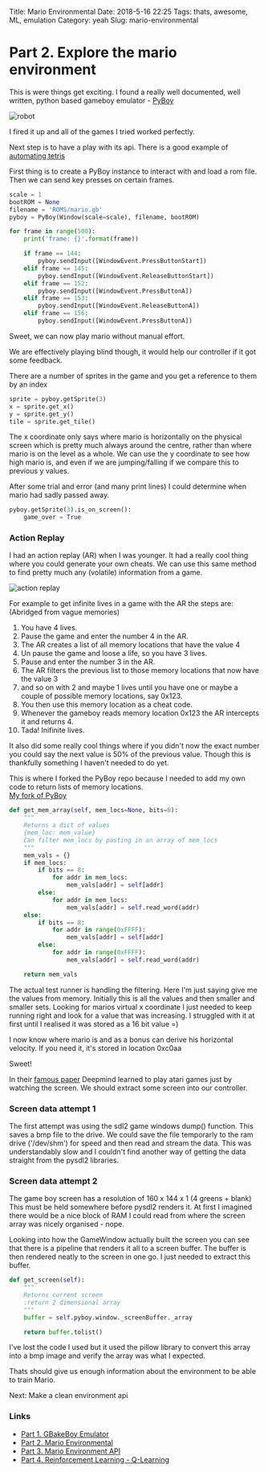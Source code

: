 Title: Mario Environmental
Date: 2018-5-16 22:25
Tags: thats, awesome, ML, emulation
Category: yeah
Slug: mario-environmental

# Part 2. Explore the mario environment

This is were things get exciting.
I found a really well documented, well written, python based gameboy emulator - [PyBoy](https://github.com/Baekalfen/PyBoy)

![robot]({filename}/images/gameboy/roboplay.jpg)

I fired it up and all of the games I tried worked perfectly.

Next step is to have a play with its api. There is a good example of [automating tetris](https://github.com/Baekalfen/PyBoy/blob/master/Source/tetris_bot.py)

First thing is to create a PyBoy instance to interact with and load a rom file.
Then we can send key presses on certain frames.

```python
scale = 1
bootROM = None
filename = 'ROMS/mario.gb'
pyboy = PyBoy(Window(scale=scale), filename, bootROM)

for frame in range(500):
    print('frame: {}'.format(frame))

    if frame == 144:
        pyboy.sendInput([WindowEvent.PressButtonStart])
    elif frame == 145:
        pyboy.sendInput([WindowEvent.ReleaseButtonStart])
    elif frame == 152:
        pyboy.sendInput([WindowEvent.PressButtonA])
    elif frame == 153:
        pyboy.sendInput([WindowEvent.ReleaseButtonA])
    elif frame == 156:
        pyboy.sendInput([WindowEvent.PressButtonA])
```

Sweet, we can now play mario without manual effort.

We are effectively playing blind though, it would help our controller if it got some feedback.

There are a number of sprites in the game and you get a reference to them by an index

```python
sprite = pyboy.getSprite(3)
x = sprite.get_x()
y = sprite.get_y()
tile = sprite.get_tile()
```

The x coordinate only says where mario is horizontally on the physical screen which is pretty much always around the centre, rather than where mario is on the level as a whole.
We can use the y coordinate to see how high mario is, and even if we are jumping/falling if we compare this to previous y values.

After some trial and error (and many print lines) I could determine when mario had sadly passed away.

```python
pyboy.getSprite(3).is_on_screen():
    game_over = True
```

### Action Replay

I had an action replay (AR) when I was younger. It had a really cool thing where you could generate your own cheats.
We can use this same method to find pretty much any (volatile) information from a game.

![action replay]({filename}/images/gameboy/proactionreplay.jpg)


For example to get infinite lives in a game with the AR the steps are:  
(Abridged from vague memories)

1. You have 4 lives.
2. Pause the game and enter the number 4 in the AR.
3. The AR creates a list of all memory locations that have the value 4
4. Un pause the game and loose a life, so you have 3 lives.
5. Pause and enter the number 3 in the AR.
6. The AR filters the previous list to those memory locations that now have the value 3
7. and so on with 2 and maybe 1 lives until you have one or maybe a couple of possible memory locations, say 0x123.
8. You then use this memory location as a cheat code.
9. Whenever the gameboy reads memory location 0x123 the AR intercepts it and returns 4.
10. Tada! Inifinite lives.

 It also did some really cool things where if you didn't now the exact number you could say the next value is 50% of the previous value. Though this is thankfully something I haven't needed to do yet.

 This is where I forked the PyBoy repo because I needed to add my own code to return lists of memory locations.  
 [My fork of PyBoy](https://github.com/garybake/PyBoy)

```python
def get_mem_array(self, mem_locs=None, bits=8):
    """
    Returns a dict of values
    {mem_loc: mem_value}
    Can filter mem_locs by pasting in an array of mem_locs
    """
    mem_vals = {}
    if mem_locs:
        if bits == 8:
            for addr in mem_locs:
                mem_vals[addr] = self[addr]
        else:
            for addr in mem_locs:
                mem_vals[addr] = self.read_word(addr)
    else:
        if bits == 8:
            for addr in range(0xFFFF):
                mem_vals[addr] = self[addr]
        else:
            for addr in range(0xFFFF):
                mem_vals[addr] = self.read_word(addr)

    return mem_vals

```

The actual test runner is handling the filtering. Here I'm just saying give me the values from memory. Initially this is all the values and then smaller and smaller sets. Looking for marios virtual x coordinate I just needed to keep running right and look for a value that was increasing.
I struggled with it at first until I realised it was stored as a 16 bit value =)

I now know where mario is and as a bonus can derive his horizontal velocity. If you need it, it's stored in location 0xc0aa

Sweet!

In their [famous paper](https://deepmind.com/research/publications/playing-atari-deep-reinforcement-learning/) Deepmind learned to play atari games just by watching the screen. We should extract some screen into our controller.

### Screen data attempt 1

The first attempt was using the sdl2 game windows dump() function. This saves a bmp file to the drive.
We could save the file temporarly to the ram drive ('/dev/shm') for speed and then read and stream the data.
This was understandably slow and I couldn't find another way of getting the data straight from the pysdl2 libraries.

### Screen data attempt 2

The game boy screen has a resolution of 160 x 144 x 1 (4 greens + blank)
This must be held somewhere before pysdl2 renders it. At first I imagined there would be a nice block of RAM I could read from where the screen array was nicely organised - nope. 

Looking into how the GameWindow actually built the screen you can see that there is a pipeline that renders it all to a screen buffer. The buffer is then rendered neatly to the screen in one go. I just needed to extract this buffer.

```python
def get_screen(self):
    """
    Returns current screen
    :return 2 dimensional array 
    """
    buffer = self.pyboy.window._screenBuffer._array

    return buffer.tolist()
```

I've lost the code I used but it used the pillow library to convert this array into a bmp image and verify the array was what I expected.

Thats should give us enough information about the environment to be able to train Mario.

Next: Make a clean environment api

### Links

- [Part 1. GBakeBoy Emulator](./GBakeBoy.html)  
- [Part 2. Mario Environmental](./mario-environmental.html)  
- [Part 3. Mario Environment API](./mario-environment-api.html)  
- [Part 4. Reinforcement Learning - Q-Learning](./mario-learning.html)  